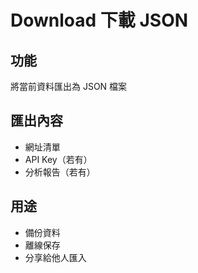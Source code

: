 # Download 下載 JSON

## 功能
將當前資料匯出為 JSON 檔案

## 匯出內容
- 網址清單
- API Key（若有）
- 分析報告（若有）

## 用途
- 備份資料
- 離線保存
- 分享給他人匯入

